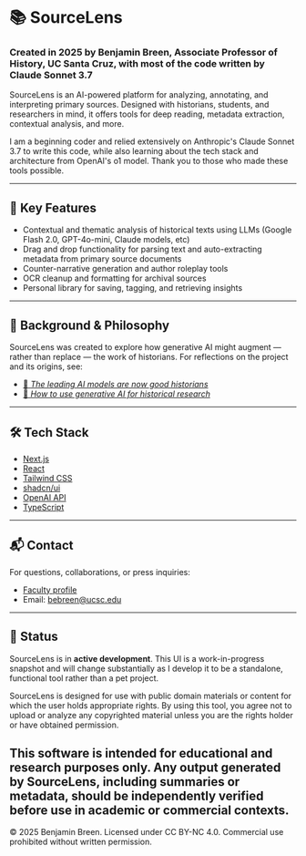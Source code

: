 # 📚 SourceLens

### Created in 2025 by Benjamin Breen, Associate Professor of History, UC Santa Cruz, with most of the code written by Claude Sonnet 3.7

SourceLens is an AI-powered platform for analyzing, annotating, and interpreting primary sources. Designed with historians, students, and researchers in mind, it offers tools for deep reading, metadata extraction, contextual analysis, and more.

I am a beginning coder and relied extensively on Anthropic's Claude Sonnet 3.7 to write this code, while also learning about the tech stack and architecture from OpenAI's o1 model. Thank you to those who made these tools possible. 

---

## 🔎 Key Features

- Contextual and thematic analysis of historical texts using LLMs (Google Flash 2.0, GPT-4o-mini, Claude models, etc)
- Drag and drop functionality for parsing text and auto-extracting metadata from primary source documents
- Counter-narrative generation and author roleplay tools  
- OCR cleanup and formatting for archival sources  
- Personal library for saving, tagging, and retrieving insights

---

## 📰 Background & Philosophy

SourceLens was created to explore how generative AI might augment — rather than replace — the work of historians. For reflections on the project and its origins, see:

- [📄 *The leading AI models are now good historians*](https://resobscura.substack.com/p/the-leading-ai-models-are-now-very)  
- [📄 *How to use generative AI for historical research*](https://resobscura.substack.com/p/generative-ai-for-historical-research)

---

## 🛠️ Tech Stack

- [Next.js](https://nextjs.org/)  
- [React](https://react.dev/)  
- [Tailwind CSS](https://tailwindcss.com/)  
- [shadcn/ui](https://ui.shadcn.com/)  
- [OpenAI API](https://platform.openai.com/)  
- [TypeScript](https://www.typescriptlang.org/)

---

## 📬 Contact

For questions, collaborations, or press inquiries:

- [Faculty profile](https://humanities.ucsc.edu/academics/faculty/index.php?uid=bebreen)  
- Email: [bebreen@ucsc.edu](mailto:bebreen@ucsc.edu)

 ---
 ## 🚧 Status

SourceLens is in **active development**. This UI is a work-in-progress snapshot and will change substantially as I develop it to be a standalone, functional tool rather than a pet project.

SourceLens is designed for use with public domain materials or content for which the user holds appropriate rights. By using this tool, you agree not to upload or analyze any copyrighted material unless you are the rights holder or have obtained permission.

This software is intended for educational and research purposes only. Any output generated by SourceLens, including summaries or metadata, should be independently verified before use in academic or commercial contexts.
- 

© 2025 Benjamin Breen. Licensed under CC BY-NC 4.0. Commercial use prohibited without written permission.
